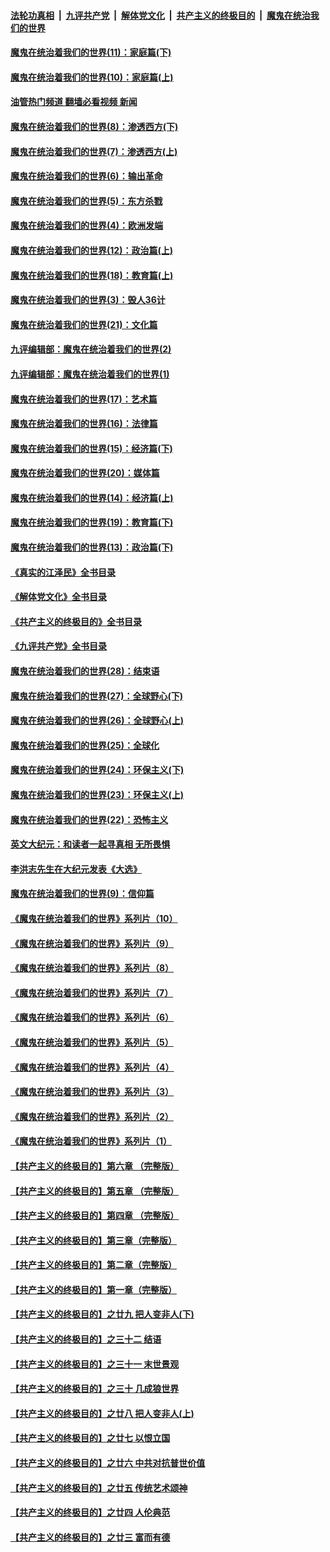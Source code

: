####  [法轮功真相](../../../../basic/blob/master/README.md?t=12160001) &nbsp;|&nbsp; [九评共产党](../../../../9ping.md/blob/master/README.md?t=12160001) &nbsp;|&nbsp; [解体党文化](../../../../jtdwh.md/blob/master/README.md?t=12160001)  &nbsp;|&nbsp; [共产主义的终极目的](../../../../gczydzjmd.md/blob/master/README.md?t=12160001) &nbsp;|&nbsp; [魔鬼在统治我们的世界](../../../../mgztzwmdsj.md/blob/master/README.md?t=12160001) 

#### [魔鬼在统治着我们的世界(11)：家庭篇(下)](../pages/nsc422/n10440961.md?t=12160001) 

#### [魔鬼在统治着我们的世界(10)：家庭篇(上)](../pages/nsc422/n10435448.md?t=12160001) 

#### [油管热门频道 翻墙必看视频 新闻](http://129.146.143.75:81/youtube.html?12160001)

#### [魔鬼在统治着我们的世界(8)：渗透西方(下)](../pages/nsc422/n10429603.md?t=12160001) 

#### [魔鬼在统治着我们的世界(7)：渗透西方(上)](../pages/nsc422/n10426013.md?t=12160001) 

#### [魔鬼在统治着我们的世界(6)：输出革命](../pages/nsc422/n10421536.md?t=12160001) 

#### [魔鬼在统治着我们的世界(5)：东方杀戮](../pages/nsc422/n10417707.md?t=12160001) 

#### [魔鬼在统治着我们的世界(4)：欧洲发端](../pages/nsc422/n10414890.md?t=12160001) 

#### [魔鬼在统治着我们的世界(12)：政治篇(上)](../pages/nsc422/n10444576.md?t=12160001) 

#### [魔鬼在统治着我们的世界(18)：教育篇(上)](../pages/nsc422/n10526970.md?t=12160001) 

#### [魔鬼在统治着我们的世界(3)：毁人36计](../pages/nsc422/n10411583.md?t=12160001) 

#### [魔鬼在统治着我们的世界(21)：文化篇](../pages/nsc422/n10597706.md?t=12160001) 

#### [九评编辑部：魔鬼在统治着我们的世界(2)](../pages/nsc422/n10410036.md?t=12160001) 

#### [九评编辑部：魔鬼在统治着我们的世界(1)](../pages/nsc422/n10406825.md?t=12160001) 

#### [魔鬼在统治着我们的世界(17)：艺术篇](../pages/nsc422/n10499093.md?t=12160001) 

#### [魔鬼在统治着我们的世界(16)：法律篇](../pages/nsc422/n10485969.md?t=12160001) 

#### [魔鬼在统治着我们的世界(15)：经济篇(下)](../pages/nsc422/n10469975.md?t=12160001) 

#### [魔鬼在统治着我们的世界(20)：媒体篇](../pages/nsc422/n10586579.md?t=12160001) 

#### [魔鬼在统治着我们的世界(14)：经济篇(上)](../pages/nsc422/n10457370.md?t=12160001) 

#### [魔鬼在统治着我们的世界(19)：教育篇(下)](../pages/nsc422/n10564808.md?t=12160001) 

#### [魔鬼在统治着我们的世界(13)：政治篇(下)](../pages/nsc422/n10448270.md?t=12160001) 

#### [《真实的江泽民》全书目录](../pages/nsc422/n13721399.md?t=12160001) 

#### [《解体党文化》全书目录](../pages/nsc422/n13721157.md?t=12160001) 

#### [《共产主义的终极目的》全书目录](../pages/nsc422/n13721048.md?t=12160001) 

#### [《九评共产党》全书目录](../pages/nsc422/n13708085.md?t=12160001) 

#### [魔鬼在统治着我们的世界(28)：结束语](../pages/nsc422/n10936246.md?t=12160001) 

#### [魔鬼在统治着我们的世界(27)：全球野心(下)](../pages/nsc422/n10928319.md?t=12160001) 

#### [魔鬼在统治着我们的世界(26)：全球野心(上)](../pages/nsc422/n10900318.md?t=12160001) 

#### [魔鬼在统治着我们的世界(25)：全球化](../pages/nsc422/n10788205.md?t=12160001) 

#### [魔鬼在统治着我们的世界(24)：环保主义(下)](../pages/nsc422/n10695307.md?t=12160001) 

#### [魔鬼在统治着我们的世界(23)：环保主义(上)](../pages/nsc422/n10688613.md?t=12160001) 

#### [魔鬼在统治着我们的世界(22)：恐怖主义](../pages/nsc422/n10614727.md?t=12160001) 

#### [英文大纪元：和读者一起寻真相 无所畏惧](../pages/nsc422/n12542027.md?t=12160001) 

#### [李洪志先生在大纪元发表《大选》](../pages/nsc422/n12534746.md?t=12160001) 

#### [魔鬼在统治着我们的世界(9)：信仰篇](../pages/nsc422/n10432159.md?t=12160001) 

#### [《魔鬼在统治着我们的世界》系列片（10）](../pages/nsc422/n12292670.md?t=12160001) 

#### [《魔鬼在统治着我们的世界》系列片（9）](../pages/nsc422/n12290859.md?t=12160001) 

#### [《魔鬼在统治着我们的世界》系列片（8）](../pages/nsc422/n12287445.md?t=12160001) 

#### [《魔鬼在统治着我们的世界》系列片（7）](../pages/nsc422/n12283425.md?t=12160001) 

#### [《魔鬼在统治着我们的世界》系列片（6）](../pages/nsc422/n12282314.md?t=12160001) 

#### [《魔鬼在统治着我们的世界》系列片（5）](../pages/nsc422/n12281419.md?t=12160001) 

#### [《魔鬼在统治着我们的世界》系列片（4）](../pages/nsc422/n12274024.md?t=12160001) 

#### [《魔鬼在统治着我们的世界》系列片（3）](../pages/nsc422/n12271322.md?t=12160001) 

#### [《魔鬼在统治着我们的世界》系列片（2）](../pages/nsc422/n12269049.md?t=12160001) 

#### [《魔鬼在统治着我们的世界》系列片（1）](../pages/nsc422/n12267575.md?t=12160001) 

#### [【共产主义的终极目的】第六章 （完整版）](../pages/nsc422/n11428913.md?t=12160001) 

#### [【共产主义的终极目的】第五章 （完整版）](../pages/nsc422/n11428912.md?t=12160001) 

#### [【共产主义的终极目的】第四章 （完整版）](../pages/nsc422/n11428907.md?t=12160001) 

#### [【共产主义的终极目的】第三章（完整版）](../pages/nsc422/n11428848.md?t=12160001) 

#### [【共产主义的终极目的】第二章（完整版）](../pages/nsc422/n11428831.md?t=12160001) 

#### [【共产主义的终极目的】第一章（完整版）](../pages/nsc422/n11417651.md?t=12160001) 

#### [【共产主义的终极目的】之廿九 把人变非人(下)](../pages/nsc422/n11344140.md?t=12160001) 

#### [【共产主义的终极目的】之三十二 结语](../pages/nsc422/n11360535.md?t=12160001) 

#### [【共产主义的终极目的】之三十一 末世景观](../pages/nsc422/n11351129.md?t=12160001) 

#### [【共产主义的终极目的】之三十 几成狼世界](../pages/nsc422/n11348280.md?t=12160001) 

#### [【共产主义的终极目的】之廿八 把人变非人(上)](../pages/nsc422/n11340492.md?t=12160001) 

#### [【共产主义的终极目的】之廿七 以恨立国](../pages/nsc422/n11336944.md?t=12160001) 

#### [【共产主义的终极目的】之廿六 中共对抗普世价值](../pages/nsc422/n11324785.md?t=12160001) 

#### [【共产主义的终极目的】之廿五 传统艺术颂神](../pages/nsc422/n11296396.md?t=12160001) 

#### [【共产主义的终极目的】之廿四 人伦典范](../pages/nsc422/n11296397.md?t=12160001) 

#### [【共产主义的终极目的】之廿三 富而有德](../pages/nsc422/n11283598.md?t=12160001) 

<img src='http://gfw-breaker.win/goodnews/indexes/nsc422.md' width='0px' height='0px'/>
